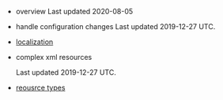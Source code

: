 - overview
    Last updated 2020-08-05

- handle configuration changes
    Last updated 2019-12-27 UTC.

- [localization]()

- complex xml resources

    Last updated 2019-12-27 UTC.

- [reousrce types]()

